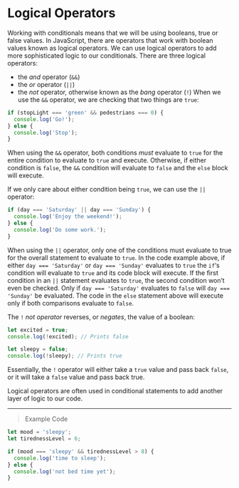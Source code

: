 # Logical Operators

Working with conditionals means that we will be using booleans, true or false values. In JavaScript, there are operators that work with boolean values known as logical operators. We can use logical operators to add more sophisticated logic to our conditionals. There are three logical operators:

- the *and* operator (`&&`)
- the *or* operator (`||`)
- the *not* operator, otherwise known as the *bang* operator (`!`)
When we use the `&&` operator, we are checking that two things are `true`:
```js
if (stopLight === 'green' && pedestrians === 0) {
  console.log('Go!');
} else {
  console.log('Stop');
}
```
When using the `&&` operator, both conditions *must* evaluate to `true` for the entire condition to evaluate to `true` and execute. Otherwise, if either condition is `false`, the `&&` condition will evaluate to `false` and the `else` block will execute.

If we only care about either condition being `true`, we can use the `||` operator:
```js
if (day === 'Saturday' || day === 'Sunday') {
  console.log('Enjoy the weekend!');
} else {
  console.log('Do some work.');
}
```
When using the `||` operator, only one of the conditions must evaluate to true for the overall statement to evaluate to `true`. In the code example above, if either `day === 'Saturday'` or `day === 'Sunday'` evaluates to `true` the `if`‘s condition will evaluate to `true` and its code block will execute. If the first condition in an `||` statement evaluates to `true`, the second condition won’t even be checked. Only if `day === 'Saturday'` evaluates to `false` will `day === 'Sunday'` be evaluated. The code in the `else` statement above will execute only if both comparisons evaluate to `false`.

The `!` *not operator* reverses, or *negates*, the value of a boolean:
```js
let excited = true;
console.log(!excited); // Prints false

let sleepy = false;
console.log(!sleepy); // Prints true
```
Essentially, the `!` operator will either take a `true` value and pass back `false`, or it will take a `false` value and pass back true.

Logical operators are often used in conditional statements to add another layer of logic to our code.

---
> Example Code
```js
let mood = 'sleepy';
let tirednessLevel = 6;

if (mood === 'sleepy' && tirednessLevel > 8) {
  console.log('time to sleep');
} else {
  console.log('not bed time yet');
}
```